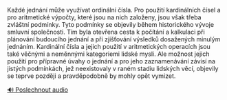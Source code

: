
Každé jednání může využívat ordinální čísla. Pro použití kardinálních čísel a pro aritmetické výpočty, které jsou na nich založeny, jsou však třeba zvláštní podmínky. Tyto podmínky se objevily během historického vývoje smluvní společnosti. Tím byla otevřena cesta k počítání a kalkulaci při plánování budoucího jednání a při zjišťování výsledků dosažených minulým jednáním. Kardinální čísla a jejich použití v aritmetických operacích jsou také věčnými a neměnnými kategoriemi lidské mysli. Ale možnost jejich použití pro přípravné úvahy o jednání a pro jeho zaznamenávání závisí na jistých podmínkách, jež neexistovaly v raném stadiu lidských věcí, objevily se teprve později a pravděpodobně by mohly opět vymizet.

[🔊 Poslechnout audio](/data/7-paragraphs/audio/chapter_42/para_004-Kad-jednn-me-vyuvat-ordinln-sla-Pro-p.mp3)
